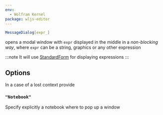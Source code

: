 ```yaml
---
env:
  - Wolfram Kernel
package: wljs-editor
---
```

```mathematica
MessageDialog[expr_]
```

opens a modal window with `expr` displayed in the middle in a *non-blocking way*, where `expr` can be a string, graphics or any other expression

:::note
It will use [StandardForm](frontend/Reference/Formatting/StandardForm.md) for displaying expressions
:::

## Options
In a case of a lost context provide 

### `"Notebook"`
Specify explicitly a notebook where to pop up a window

